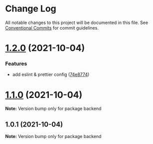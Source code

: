 # Change Log

All notable changes to this project will be documented in this file.
See [Conventional Commits](https://conventionalcommits.org) for commit guidelines.

# [1.2.0](https://github.com/olafsulich/monorepo-lerna-yarn-workspaces-typescript/compare/v1.1.0...v1.2.0) (2021-10-04)


### Features

* add eslint & prettier config ([74e8774](https://github.com/olafsulich/monorepo-lerna-yarn-workspaces-typescript/commit/74e8774feef69824c5b766f4cea123be3b033fa4))





# [1.1.0](https://github.com/olafsulich/monorepo-lerna-yarn-workspaces-typescript/compare/v1.0.1...v1.1.0) (2021-10-04)

**Note:** Version bump only for package backend





## 1.0.1 (2021-10-04)

**Note:** Version bump only for package backend
